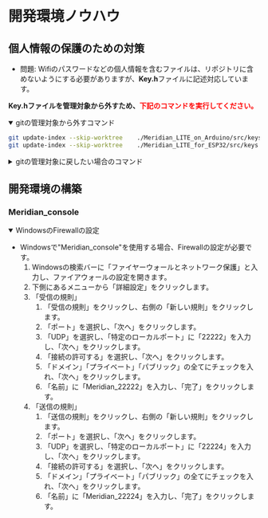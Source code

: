 
# 開発環境ノウハウ

## 個人情報の保護のための対策

* 問題: Wifiのパスワードなどの個人情報を含むファイルは、リポジトリに含めないようにする必要がありますが、**Key.h**ファイルに記述対応しています。

**Key.hファイルを管理対象から外すため、<font color="Red">下記のコマンドを実行してください。</font>**

<details open>
<summary>gitの管理対象から外すコマンド</summary>

```bash
git update-index --skip-worktree    ./Meridian_LITE_on_Arduino/src/keys.h
git update-index --skip-worktree    ./Meridian_LITE_for_ESP32/src/keys.h
```

</details>

<details>
<summary>gitの管理対象に戻したい場合のコマンド</summary>

```bash
git update-index --no-skip-worktree ./Meridian_LITE_on_Arduino/src/keys.h
git update-index --no-skip-worktree ./Meridian_LITE_for_ESP32/src/keys.h
```

</details>

## 開発環境の構築

### Meridian_console

<details open>
<summary>WindowsのFirewallの設定</summary>

* Windowsで"Meridian_console"を使用する場合、Firewallの設定が必要です。
  1. Windowsの検索バーに「ファイヤーウォールとネットワーク保護」と入力し、ファイアウォールの設定を開きます。
  2. 下側にあるメニューから「詳細設定」をクリックします。
  3. 「受信の規則」
     1. 「受信の規則」をクリックし、右側の「新しい規則」をクリックします。
     2. 「ポート」を選択し、「次へ」をクリックします。
     3. 「UDP」を選択し、「特定のローカルポート」に「22222」を入力し、「次へ」をクリックします。
     4. 「接続の許可する」を選択し、「次へ」をクリックします。
     5. 「ドメイン」「プライベート」「パブリック」の全てにチェックを入れ、「次へ」をクリックします。
     6. 「名前」に「Meridian_22222」を入力し、「完了」をクリックします。
  4. 「送信の規則」
     1. 「送信の規則」をクリックし、右側の「新しい規則」をクリックします。
     2. 「ポート」を選択し、「次へ」をクリックします。
     3. 「UDP」を選択し、「特定のローカルポート」に「22224」を入力し、「次へ」をクリックします。
     4. 「接続の許可する」を選択し、「次へ」をクリックします。
     5. 「ドメイン」「プライベート」「パブリック」の全てにチェックを入れ、「次へ」をクリックします。
     6. 「名前」に「Meridian_22224」を入力し、「完了」をクリックします。

</details>
